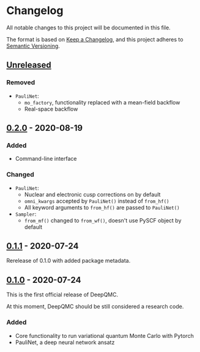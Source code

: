 # Changelog

All notable changes to this project will be documented in this file.

The format is based on [Keep a Changelog](https://keepachangelog.com/en/1.0.0/),
and this project adheres to [Semantic Versioning](https://semver.org/spec/v2.0.0.html).

## [Unreleased]

### Removed

- `PauliNet`:
    - `mo_factory`, functionality replaced with a mean-field backflow
    - Real-space backflow

## [0.2.0] - 2020-08-19

### Added

- Command-line interface

### Changed

- `PauliNet`:
    - Nuclear and electronic cusp corrections on by default
    - `omni_kwargs` accepted by `PauliNet()` instead of `from_hf()`
    - All keyword arguments to `from_hf()` are passed to `PauliNet()`
- `Sampler`:
    - `from_mf()` changed to `from_wf()`, doesn't use PySCF object by default

## [0.1.1] - 2020-07-24

Rerelease of 0.1.0 with added package metadata.

## [0.1.0] - 2020-07-24

This is the first official release of DeepQMC.

At this moment, DeepQMC should be still considered a research code.

### Added

- Core functionality to run variational quantum Monte Carlo with Pytorch
- PauliNet, a deep neural network ansatz

[unreleased]: https://github.com/deepqmc/deepqmc/compare/0.2.0...HEAD
[0.2.0]: https://github.com/deepqmc/deepqmc/compare/0.1.1...0.2.0
[0.1.1]: https://github.com/deepqmc/deepqmc/compare/0.1.0...0.1.1
[0.1.0]: https://github.com/deepqmc/deepqmc/releases/tag/0.1.0
